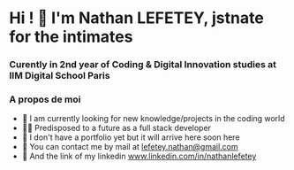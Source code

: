 <h1>Hi ! 👋 I'm Nathan LEFETEY, jstnate for the intimates</h1>
<h3>Curently in 2nd year of Coding & Digital Innovation studies at IIM Digital School Paris</h3>

### A propos de moi 

* 🧠 I am currently looking for new knowledge/projects in the coding world
* 👨‍💻 Predisposed to a future as a full stack developer
* 📖 I don't have a portfolio yet but it will arrive here soon here
* 📠 You can contact me by mail at lefetey.nathan@gmail.com
* 📱 And the link of my linkedin  www.linkedin.com/in/nathanlefetey
